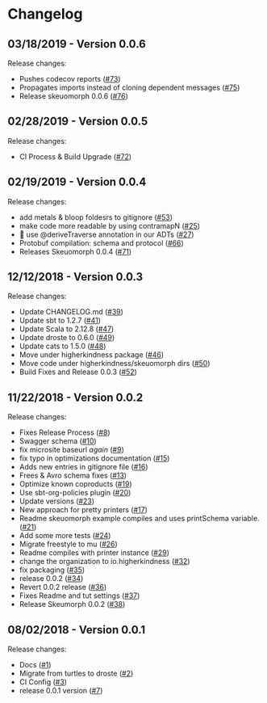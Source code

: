 # Changelog

## 03/18/2019 - Version 0.0.6

Release changes:

* Pushes codecov reports ([#73](https://github.com/higherkindness/skeuomorph/pull/73))
* Propagates imports instead of cloning dependent messages ([#75](https://github.com/higherkindness/skeuomorph/pull/75))
* Release skeuomorph 0.0.6 ([#76](https://github.com/higherkindness/skeuomorph/pull/76))


## 02/28/2019 - Version 0.0.5

Release changes:

* CI Process & Build Upgrade ([#72](https://github.com/higherkindness/skeuomorph/pull/72))


## 02/19/2019 - Version 0.0.4

Release changes:

* add metals & bloop foldesrs to gitignore ([#53](https://github.com/higherkindness/skeuomorph/pull/53))
* make code more readable by using contramapN ([#25](https://github.com/higherkindness/skeuomorph/pull/25))
* :tada: use @deriveTraverse annotation in our ADTs ([#27](https://github.com/higherkindness/skeuomorph/pull/27))
* Protobuf compilation: schema and protocol ([#66](https://github.com/higherkindness/skeuomorph/pull/66))
* Releases Skeuomorph 0.0.4 ([#71](https://github.com/higherkindness/skeuomorph/pull/71))


## 12/12/2018 - Version 0.0.3

Release changes:

* Update CHANGELOG.md ([#39](https://github.com/higherkindness/skeuomorph/pull/39))
* Update sbt to 1.2.7 ([#41](https://github.com/higherkindness/skeuomorph/pull/41))
* Update Scala to 2.12.8 ([#47](https://github.com/higherkindness/skeuomorph/pull/47))
* Update droste to 0.6.0 ([#49](https://github.com/higherkindness/skeuomorph/pull/49))
* Update cats to 1.5.0 ([#48](https://github.com/higherkindness/skeuomorph/pull/48))
* Move under higherkindness package ([#46](https://github.com/higherkindness/skeuomorph/pull/46))
* Move code under higherkindness/skeuomorph dirs ([#50](https://github.com/higherkindness/skeuomorph/pull/50))
* Build Fixes and Release 0.0.3 ([#52](https://github.com/higherkindness/skeuomorph/pull/52))


## 11/22/2018 - Version 0.0.2

Release changes:

* Fixes Release Process ([#8](https://github.com/higherkindness/skeuomorph/pull/8))
* Swagger schema ([#10](https://github.com/higherkindness/skeuomorph/pull/10))
* fix microsite baseurl _again_ ([#9](https://github.com/higherkindness/skeuomorph/pull/9))
* fix typo in optimizations documentation ([#15](https://github.com/higherkindness/skeuomorph/pull/15))
* Adds new entries in gitignore file ([#16](https://github.com/higherkindness/skeuomorph/pull/16))
* Frees & Avro schema fixes ([#13](https://github.com/higherkindness/skeuomorph/pull/13))
* Optimize known coproducts ([#19](https://github.com/higherkindness/skeuomorph/pull/19))
* Use sbt-org-policies plugin ([#20](https://github.com/higherkindness/skeuomorph/pull/20))
* Update versions ([#23](https://github.com/higherkindness/skeuomorph/pull/23))
* New approach for pretty printers ([#17](https://github.com/higherkindness/skeuomorph/pull/17))
* Readme skeuomorph example compiles and uses printSchema variable. ([#21](https://github.com/higherkindness/skeuomorph/pull/21))
* Add some more tests ([#24](https://github.com/higherkindness/skeuomorph/pull/24))
* Migrate freestyle to mu ([#26](https://github.com/higherkindness/skeuomorph/pull/26))
* Readme compiles with printer instance ([#29](https://github.com/higherkindness/skeuomorph/pull/29))
* change the organization to io.higherkindness ([#32](https://github.com/higherkindness/skeuomorph/pull/32))
* fix packaging ([#35](https://github.com/higherkindness/skeuomorph/pull/35))
* release 0.0.2 ([#34](https://github.com/higherkindness/skeuomorph/pull/34))
* Revert 0.0.2 release ([#36](https://github.com/higherkindness/skeuomorph/pull/36))
* Fixes Readme and tut settings ([#37](https://github.com/higherkindness/skeuomorph/pull/37))
* Release Skeumorph 0.0.2 ([#38](https://github.com/higherkindness/skeuomorph/pull/38))


## 08/02/2018 - Version 0.0.1

Release changes:

* Docs ([#1](https://github.com/frees-io/skeuomorph/pull/1))
* Migrate from turtles to droste ([#2](https://github.com/frees-io/skeuomorph/pull/2))
* CI Config ([#3](https://github.com/frees-io/skeuomorph/pull/3))
* release 0.0.1 version ([#7](https://github.com/frees-io/skeuomorph/pull/7))